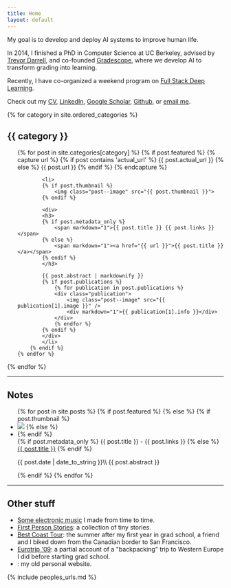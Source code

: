 ```yaml
---
title: Home
layout: default
---
```

My goal is to develop and deploy AI systems to improve human life.

In 2014, I finished a PhD in Computer Science at UC Berkeley, advised by [Trevor Darrell](http://www.eecs.berkeley.edu/~trevor/), and co-founded [Gradescope](https://gradescope.com), where we develop AI to transform grading into learning.

Recently, I have co-organized a weekend program on [Full Stack Deep Learning](https://fullstackdeeplearning.com).

Check out my [CV](/resume/sergey_karayev_cv.pdf), [LinkedIn](https://linkedin.in/in/sergeykarayev/), [Google Scholar](https://scholar.google.com/citations?user=ijmuZ0wAAAAJ), [Github](https://github.com/sergeyk/), or [email me](mailto:sergeykarayev@gmail.com).

{% for category in site.ordered_categories %}
<h2>{{ category }}</h2>
<ul class="projects">
    {% for post in site.categories[category] %}
        {% if post.featured %}
            {% capture url %}
                {% if post contains 'actual_url' %}
                    {{ post.actual_url }}
                {% else %}
                    {{ post.url }}
                {% endif %}
            {% endcapture %}

            <li>
            {% if post.thumbnail %}
                <img class="post--image" src="{{ post.thumbnail }}">
            {% endif %}

            <div>
            <h3>
            {% if post.metadata_only %}
                <span markdown="1">{{ post.title }} {{ post.links }}</span>
            {% else %}
                <span markdown="1"><a href="{{ url }}">{{ post.title }}</a></span>
            {% endif %}
            </h3>

            {{ post.abstract | markdownify }}
            {% if post.publications %}
                {% for publication in post.publications %}
                <div class="publication">
                    <img class="post--image" src="{{ publication[1].image }}" />
                    <div markdown="1">{{ publication[1].info }}</div>
                </div>
                {% endfor %}
            {% endif %}
            </div>
            </li>
        {% endif %}
    {% endfor %}
</ul>
{% endfor %}

---

## Notes

<ul class="notes">
{% for post in site.posts %}
    {% if post.featured %}
    {% else %}
        {% if post.thumbnail %}
            <li>
            <img class="post--image" src="{{ post.thumbnail }}" />
        {% else %}
            <li class="nothumb">
        {% endif %}
        <div>
        <span class="sans">
        {% if post.metadata_only %}
            <span markdown="1">{{ post.title }} - {{ post.links }}</span>
        {% else %}
            <span markdown="1"><a href="{{ post.url }}">{{ post.title }}</a></span>
        {% endif %}
        </span>
        <p markdown="1">
        {{ post.date | date_to_string }}\\
        {{ post.abstract }}
        </p>
        </div>
        </li>
    {% endif %}
{% endfor %}
</ul>

---

## Other stuff

<ul class="links">
<li class="nothumb">
<a href="https://soundcloud.com/dj-jbgd">Some electronic music</a> I made from time to time.
</li>

<li class="nothumb">
<a href="http://firstpersonstories.tumblr.com/">First Person Stories</a>: a collection of tiny stories.
</li>

<li class="nothumb">
<a href="/archive/best_coast_tour">Best Coast Tour</a>: the summer after my first year in grad school, a friend and I biked down from the Canadian border to San Francisco.
</li>

<li class="nothumb">
<a href="/archive/eurotrip_09">Eurotrip '09</a>: a partial account of a "backpacking" trip to Western Europe I did before starting grad school.
</li>

<li class="nothumb">
<a href="/iamthedivebomber.net"><i class="fa fa-plane"></i></a>: my old personal website.
</li>
</ul>

{% include peoples_urls.md %}

